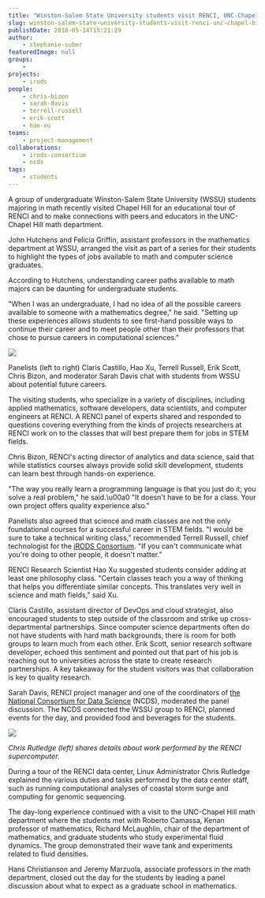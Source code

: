 ```yaml
---
title: "Winston-Salem State University students visit RENCI, UNC-Chapel Hill"
slug: winston-salem-state-university-students-visit-renci-unc-chapel-hill
publishDate: 2018-05-14T15:21:29
author:
    - stephanie-suber
featuredImage: null
groups:
    - 
projects:
    - irods
people:
    - chris-bizon
    - sarah-davis
    - terrell-russell
    - erik-scott
    - hao-xu
teams: 
    - project-management
collaborations:
    - irods-consortium
    - ncds
tags:
    - students
---
```


A group of undergraduate Winston-Salem State University (WSSU) students majoring in math recently visited Chapel Hill for an educational tour of RENCI and to make connections with peers and educators in the UNC-Chapel Hill math department.

John Hutchens and Felicia Griffin, assistant professors in the mathematics department at WSSU, arranged the visit as part of a series for their students to highlight the types of jobs available to math and computer science graduates.

According to Hutchens, understanding career paths available to math majors can be daunting for undergraduate students.

"When I was an undergraduate, I had no idea of all the possible careers available to someone with a mathematics degree," he said. "Setting up these experiences allows students to see first-hand possible ways to continue their career and to meet people other than their professors that chose to pursue careers in computational sciences."

![](https://renci.org/wp-content/uploads/2018/05/WSSU-2-1024x572.jpg)

Panelists (left to right) Claris Castillo, Hao Xu, Terrell Russell, Erik Scott, Chris Bizon, and moderator Sarah Davis chat with students from WSSU about potential future careers.

The visiting students, who specialize in a variety of disciplines, including applied mathematics, software developers, data scientists, and computer engineers at RENCI. A RENCI panel of experts shared and responded to questions covering everything from the kinds of projects researchers at RENCI work on to the classes that will best prepare them for jobs in STEM fields.

Chris Bizon, RENCI's acting director of analytics and data science, said that while statistics courses always provide solid skill development, students can learn best through hands-on experience.

"The way you really learn a programming language is that you just do it; you solve a real problem," he said.\u00a0 "It doesn't have to be for a class. Your own project offers quality experience also."

Panelists also agreed that science and math classes are not the only foundational courses for a successful career in STEM fields. "I would be sure to take a technical writing class," recommended Terrell Russell, chief technologist for the [iRODS Consortium](https://irods.org/). "If you can't communicate what you're doing to other people, it doesn't matter."

RENCI Research Scientist Hao Xu suggested students consider adding at least one philosophy class. "Certain classes teach you a way of thinking that helps you differentiate similar concepts. This translates very well in science and math fields," said Xu.

Claris Castillo, assistant director of DevOps and cloud strategist, also encouraged students to step outside of the classroom and strike up cross-departmental partnerships. Since computer science departments often do not have students with hard math backgrounds, there is room for both groups to learn much from each other. Erik Scott, senior research software developer, echoed this sentiment and pointed out that part of his job is reaching out to universities across the state to create research partnerships. A key takeaway for the student visitors was that collaboration is key to quality research.

Sarah Davis, RENCI project manager and one of the coordinators of [the National Consortium for Data Science](http://datascienceconsortium.org/) (NCDS), moderated the panel discussion. The NCDS connected the WSSU group to RENCI, planned events for the day, and provided food and beverages for the students.

![](https://renci.org/wp-content/uploads/2018/05/WSSU-5-sarah-300x225.jpg)

_Chris Rutledge (left) shares details about work performed by the RENCI supercomputer._

During a tour of the RENCI data center, Linux Administrator Chris Rutledge explained the various duties and tasks performed by the data center staff, such as running computational analyses of coastal storm surge and computing for genomic sequencing.

The day-long experience continued with a visit to the UNC-Chapel Hill math department where the students met with Roberto Camassa, Kenan professor of mathematics, Richard McLaughlin, chair of the department of mathematics, and graduate students who study experimental fluid dynamics. The group demonstrated their wave tank and experiments related to fluid densities.

Hans Christianson and Jeremy Marzuola, associate professors in the math department, closed out the day for the students by leading a panel discussion about what to expect as a graduate school in mathematics.
